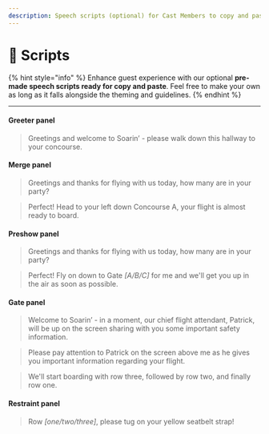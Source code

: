 ```yaml
---
description: Speech scripts (optional) for Cast Members to copy and paste
---
```


# 📘 Scripts

{% hint style="info" %}
Enhance guest experience with our optional **pre-made speech scripts ready for copy and paste**. Feel free to make your own as long as it falls alongside the theming and guidelines.
{% endhint %}

***

#### Greeter panel

> Greetings and welcome to Soarin’ - please walk down this hallway to your concourse.

#### Merge panel

> Greetings and thanks for flying with us today, how many are in your party?

> Perfect! Head to your left down Concourse A, your flight is almost ready to board.

#### Preshow panel

> Greetings and thanks for flying with us today, how many are in your party?

> Perfect! Fly on down to Gate _\[A/B/C]_ for me and we'll get you up in the air as soon as possible.

#### Gate panel

> Welcome to Soarin’ - in a moment, our chief flight attendant, Patrick, will be up on the screen sharing with you some important safety information.

> Please pay attention to Patrick on the screen above me as he gives you important information regarding your flight.

> We'll start boarding with row three, followed by row two, and finally row one.

#### Restraint panel

> Row _\[one/two/three]_, please tug on your yellow seatbelt strap!

